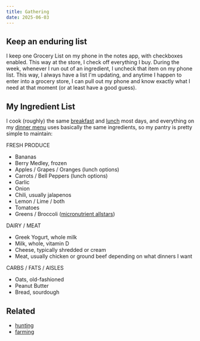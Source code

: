 ```yaml
---
title: Gathering
date: 2025-06-03
---
```

## Keep an enduring list
I keep one Grocery List on my phone in the notes app, with checkboxes enabled. This way at the store, I check off everything I buy. During the week, whenever I run out of an ingredient, I uncheck that item on my phone list. This way, I always have a list I'm updating, and anytime I happen to enter into a grocery store, I can pull out my phone and know exactly what I need at that moment (or at least have a good guess).

## My Ingredient List
I cook (roughly) the same [breakfast](/smoothie) and [lunch](/lunchbox) most days, and everything on my [dinner menu](/menu) uses basically the same ingredients, so my pantry is pretty simple to maintain:

FRESH PRODUCE
- Bananas
- Berry Medley, frozen
- Apples / Grapes / Oranges (lunch options)
- Carrots / Bell Peppers (lunch options)
- Garlic
- Onion
- Chili, usually jalapenos
- Lemon / Lime / both
- Tomatoes
- Greens / Broccoli ([micronutrient allstars](/eating))

DAIRY / MEAT
- Greek Yogurt, whole milk
- Milk, whole, vitamin D
- Cheese, typically shredded or cream
- Meat, usually chicken or ground beef depending on what dinners I want

CARBS / FATS / AISLES
- Oats, old-fashioned
- Peanut Butter
- Bread, sourdough

## Related
- [hunting](/hunting)
- [farming](/farming)
